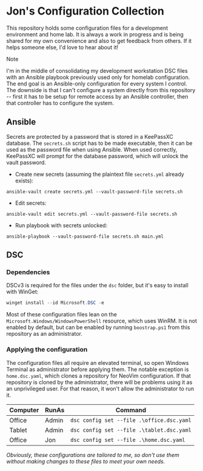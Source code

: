 # Jon's Configuration Collection

This repository holds some configuration files for a development environment and
home lab. It is always a work in progress and is being shared for my own convenience
and also to get feedback from others. If it helps someone else, I'd love to hear
about it!

> [!NOTE]
> I'm in the middle of consolidating my development workstation DSC files with
> an Ansible playbook previously used only for homelab configuration. The end
> goal is an Ansible-only configuration for every system I control. The downside
> is that I can't configure a system directly from this repository -- first it
> has to be setup for remote access by an Ansible controller, then that controller
> has to configure the system.

## Ansible

Secrets are protected by a password that is stored in a KeePassXC database. The
`secrets.sh` script has to be made executable, then it can be used as the password
file when using Ansible. When used correctly, KeePassXC will prompt for the database
password, which will unlock the vault password.

- Create new secrets (assuming the plaintext file `secrets.yml` already exists):

```shell
ansible-vault create secrets.yml --vault-password-file secrets.sh
```

- Edit secrets:

```shell
ansible-vault edit secrets.yml --vault-password-file secrets.sh
```

- Run playbook with secrets unlocked:

```shell
ansible-playbook --vault-password-file secrets.sh main.yml
```

## DSC

### Dependencies

DSCv3 is required for the files under the `dsc` folder, but it's easy to install
with WinGet:

```ps1
winget install --id Microsoft.DSC -e
```

Most of these configuration files lean on the `Microsoft.Windows/WindowsPowerShell`
resource, which uses WinRM. It is not enabled by default, but can be enabled
by running `boostrap.ps1` from this repository as an administrator.

### Applying the configuration

The configuration files all require an elevated terminal, so open Windows
Terminal as administrator before applying them. The notable exception is
`home.dsc.yaml`, which clones a repository for NeoVim configuration. If that
repository is cloned by the administrator, there will be problems using it
as an unprivileged user. For that reason, it won't allow the administrator
to run it.

| Computer | RunAs | Command |
| -------- | ---- | ------- |
| Office   | Admin | `dsc config set --file .\office.dsc.yaml` |
| Tablet | Admin | `dsc config set --file .\tablet.dsc.yaml` |
| Office | Jon | `dsc config set --file .\home.dsc.yaml` |

*Obviously, these configurations are tailored to me, so don't use them
without making changes to these files to meet your own needs.*

